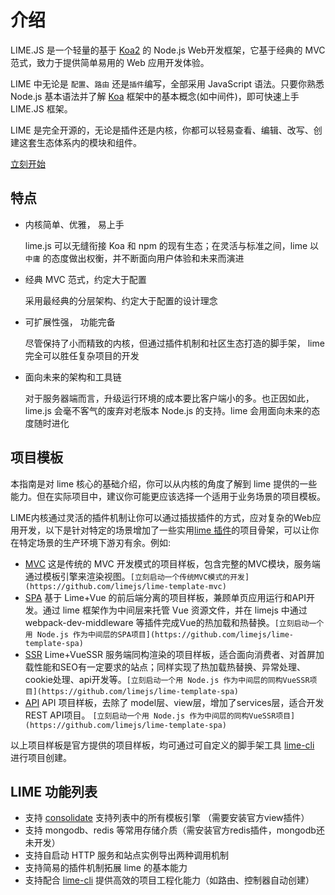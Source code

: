 # 介绍

LIME.JS 是一个轻量的基于 [Koa2](https://koa.bootcss.com/) 的 Node.js Web开发框架，它基于经典的 MVC 范式，致力于提供简单易用的 Web 应用开发体验。

LIME 中无论是 `配置`、`路由` 还是`插件`编写，全部采用 JavaScript 语法。只要你熟悉 Node.js 基本语法并了解 [Koa](https://koa.bootcss.com/) 框架中的基本概念(如中间件)，即可快速上手 LIME.JS 框架。

LIME 是完全开源的，无论是插件还是内核，你都可以轻易查看、编辑、改写、创建这套生态体系内的模块和组件。

[立刻开始](./start.html)

## 特点

* 内核简单、优雅， 易上手

  lime.js 可以无缝衔接 Koa 和 npm 的现有生态；在灵活与标准之间，lime 以 `中庸` 的态度做出权衡，并不断面向用户体验和未来而演进

* 经典 MVC 范式，约定大于配置

  采用最经典的分层架构、约定大于配置的设计理念

* 可扩展性强， 功能完备

  尽管保持了小而精致的内核，但通过插件机制和社区生态打造的脚手架， lime 完全可以胜任复杂项目的开发

* 面向未来的架构和工具链

  对于服务器端而言，升级运行环境的成本要比客户端小的多。也正因如此，lime.js 会毫不客气的废弃对老版本 Node.js 的支持。lime 会用面向未来的态度随时进化

## 项目模板

本指南是对 lime 核心的基础介绍，你可以从内核的角度了解到 lime 提供的一些能力。但在实际项目中，建议你可能更应该选择一个适用于业务场景的项目模板。

LIME内核通过灵活的插件机制让你可以通过插拔插件的方式，应对复杂的Web应用开发，以下是针对特定的场景增加了一些实用[lime 插件](./plugin.md)的项目骨架，可以让你在特定场景的生产环境下游刃有余。例如:

* [MVC](https://github.com/limejs/lime-template-mvc) 这是传统的 MVC 开发模式的项目样板，包含完整的MVC模块，服务端通过模板引擎来渲染视图。`[立刻启动一个传统MVC模式的开发](https://github.com/limejs/lime-template-mvc)`
* [SPA](https://github.com/limejs/lime-template-spa) 基于 Lime+Vue 的前后端分离的项目样板，兼顾单页应用运行和API开发。通过 lime 框架作为中间层来托管 Vue 资源文件，并在 limejs 中通过 webpack-dev-middleware 等插件完成Vue的热加载和热替换。`[立刻启动一个用 Node.js 作为中间层的SPA项目](https://github.com/limejs/lime-template-spa)`
* [SSR](https://github.com/limejs/lime-template-ssr) Lime+VueSSR 服务端同构渲染的项目样板，适合面向消费者、对首屏加载性能和SEO有一定要求的站点；同样实现了热加载热替换、异常处理、cookie处理、api开发等。`[立刻启动一个用 Node.js 作为中间层的同构VueSSR项目](https://github.com/limejs/lime-template-spa)`
* [API](https://github.com/limejs/lime-template-api) API 项目样板，去除了 model层、view层，增加了services层，适合开发REST API项目。 `[立刻启动一个用 Node.js 作为中间层的同构VueSSR项目](https://github.com/limejs/lime-template-spa)`


以上项目样板是官方提供的项目样板，均可通过可自定义的脚手架工具 [lime-cli](https://github.com/limejs/lime-cli) 进行项目创建。

## LIME 功能列表

* 支持 [consolidate](https://github.com/tj/consolidate.js/) 支持列表中的所有模板引擎 （需要安装官方view插件）
* 支持 mongodb、redis 等常用存储介质（需安装官方redis插件，mongodb还未开发）
* 支持自启动 HTTP 服务和站点实例导出两种调用机制
* 支持简易的插件机制拓展 lime 的基本能力
* 支持配合 [lime-cli](https://github.com/limejs/lime-cli) 提供高效的项目工程化能力（如路由、控制器自动创建）